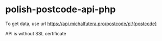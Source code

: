 # polish-postcode-api-php
To get data, use url https://api.michalfutera.pro/postcode/pl/{postcode}

API is without SSL certificate
